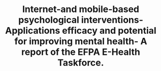 --- 
abstract: '' 
authors: 
 - admin
 -  T Van Daele
 -  T Nordgreen
 -  M Karekla
 -  A Compare
 -  C Zarbo
 -  ...
doi: '' 
featured: false 
publication: '*European Psychologist*, NA' 
publication_short: '' 
publishDate: '2018-01-01' 
title: 'Internet-and mobile-based psychological interventions- Applications  efficacy  and potential for improving mental health- A report of the EFPA E-Health Taskforce.' 
url_code: '' 
url_dataset: '' 
url_pdf: '' 
url_poster: '' 
url_project: '' 
url_slides: '' 
url_source: '' 
url_video: '' 
---